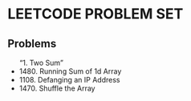 <h1>LEETCODE PROBLEM SET</h1>
<h2>Problems</h2>

<ul>
    <q>1. Two Sum</q>
    <li>1480. Running Sum of 1d Array</li>
    <li>1108. Defanging an IP Address</li>
    <li>1470. Shuffle the Array</li>
</ul>

